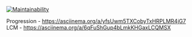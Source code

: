 [![Maintainability](https://api.codeclimate.com/v1/badges/bf04cfa09dfb8fb9e3ae/maintainability)](https://codeclimate.com/github/dshela/metodologiya/maintainability)  

Progression - https://asciinema.org/a/yfsUwm5TXCobyTxHRPLMR4jG7  
LCM - https://asciinema.org/a/6qFuShGup4bLmkKHGaxLCQMSX
